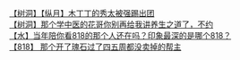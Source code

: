 [【树洞】【纵月】木丁丁的秀太被强踢出团](http://tieba.baidu.com/p/3360702220?see_lz=1&pn=)   
[【树洞】那个学中医的花哥你别再给我讲养生之道了，不约](http://tieba.baidu.com/p/3360669016?see_lz=1&pn=)   
[【水】当年陪你看818的那个人还在吗？印象最深的是哪个818？](http://tieba.baidu.com/p/3360134266?see_lz=1&pn=)   
[【818】 那个开了瑰石过了四五周都没卖掉的帮主](http://tieba.baidu.com/p/3360388854?see_lz=1&pn=)   
